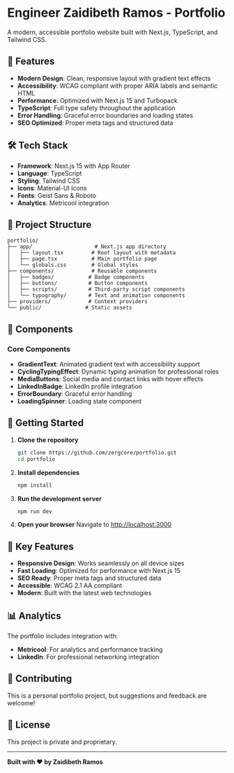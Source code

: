 # Engineer Zaidibeth Ramos - Portfolio

A modern, accessible portfolio website built with Next.js, TypeScript, and Tailwind CSS.

## 🚀 Features

- **Modern Design**: Clean, responsive layout with gradient text effects
- **Accessibility**: WCAG compliant with proper ARIA labels and semantic HTML
- **Performance**: Optimized with Next.js 15 and Turbopack
- **TypeScript**: Full type safety throughout the application
- **Error Handling**: Graceful error boundaries and loading states
- **SEO Optimized**: Proper meta tags and structured data

## 🛠️ Tech Stack

- **Framework**: Next.js 15 with App Router
- **Language**: TypeScript
- **Styling**: Tailwind CSS
- **Icons**: Material-UI Icons
- **Fonts**: Geist Sans & Roboto
- **Analytics**: Metricool integration

## 📁 Project Structure

```
portfolio/
├── app/                    # Next.js app directory
│   ├── layout.tsx         # Root layout with metadata
│   ├── page.tsx           # Main portfolio page
│   └── globals.css        # Global styles
├── components/            # Reusable components
│   ├── badges/           # Badge components
│   ├── buttons/          # Button components
│   ├── scripts/          # Third-party script components
│   └── typography/       # Text and animation components
├── providers/            # Context providers
└── public/              # Static assets
```

## 🎨 Components

### Core Components
- **GradientText**: Animated gradient text with accessibility support
- **CyclingTypingEffect**: Dynamic typing animation for professional roles
- **MediaButtons**: Social media and contact links with hover effects
- **LinkedInBadge**: LinkedIn profile integration
- **ErrorBoundary**: Graceful error handling
- **LoadingSpinner**: Loading state component

## 🚀 Getting Started

1. **Clone the repository**
   ```bash
   git clone https://github.com/zergcore/portfolio.git
   cd portfolio
   ```

2. **Install dependencies**
   ```bash
   npm install
   ```

3. **Run the development server**
   ```bash
   npm run dev
   ```

4. **Open your browser**
   Navigate to [http://localhost:3000](http://localhost:3000)

## 🎯 Key Features

- **Responsive Design**: Works seamlessly on all device sizes
- **Fast Loading**: Optimized for performance with Next.js 15
- **SEO Ready**: Proper meta tags and structured data
- **Accessible**: WCAG 2.1 AA compliant
- **Modern**: Built with the latest web technologies

## 📊 Analytics

The portfolio includes integration with:
- **Metricool**: For analytics and performance tracking
- **LinkedIn**: For professional networking integration

## 🤝 Contributing

This is a personal portfolio project, but suggestions and feedback are welcome!

## 📄 License

This project is private and proprietary.

---

**Built with ❤️ by Zaidibeth Ramos**
